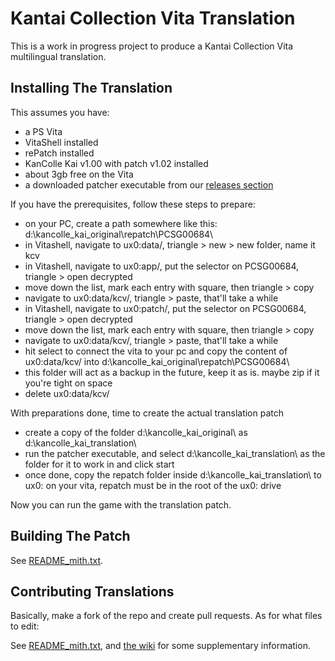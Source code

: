 Kantai Collection Vita Translation
==================================

This is a work in progress project to produce a Kantai Collection Vita
multilingual translation.

Installing The Translation
--------------------------

This assumes you have:
* a PS Vita
* VitaShell installed
* rePatch installed
* KanColle Kai v1.00 with patch v1.02 installed
* about 3gb free on the Vita
* a downloaded patcher executable from our [releases section](https://github.com/wchristian/kc-vita-translation/releases)

If you have the prerequisites, follow these steps to prepare:
* on your PC, create a path somewhere like this: d:\kancolle_kai_original\repatch\PCSG00684\
* in Vitashell, navigate to ux0:data/, triangle > new > new folder, name it kcv
* in Vitashell, navigate to ux0:app/, put the selector on PCSG00684, triangle > open decrypted
* move down the list, mark each entry with square, then triangle > copy
* navigate to ux0:data/kcv/, triangle > paste, that'll take a while
* in Vitashell, navigate to ux0:patch/, put the selector on PCSG00684, triangle > open decrypted
* move down the list, mark each entry with square, then triangle > copy
* navigate to ux0:data/kcv/, triangle > paste, that'll take a while
* hit select to connect the vita to your pc and copy the content of ux0:data/kcv/ into d:\kancolle_kai_original\repatch\PCSG00684\
* this folder will act as a backup in the future, keep it as is. maybe zip if it you're tight on space
* delete ux0:data/kcv/

With preparations done, time to create the actual translation patch
* create a copy of the folder d:\kancolle_kai_original\ as d:\kancolle_kai_translation\
* run the patcher executable, and select d:\kancolle_kai_translation\ as the folder for it to work in and click start
* once done, copy the repatch folder inside d:\kancolle_kai_translation\ to ux0: on your vita, repatch must be in the root of the ux0: drive

Now you can run the game with the translation patch.

Building The Patch
------------------

See [README_mith.txt](README_mith.txt).

Contributing Translations
-------------------------

Basically, make a fork of the repo and create pull requests. As for what files to edit:

See [README_mith.txt](README_mith.txt), and [the wiki](../../wiki) for some supplementary information.
